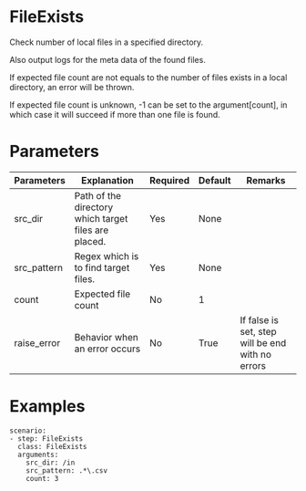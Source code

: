 # FileExists
Check number of local files in a specified directory.

Also output logs for the meta data of the found files.

If expected file count are not equals to the number of files exists in a local directory, an error will be thrown.

If expected file count is unknown, -1 can be set to the argument[count], in which case it will succeed if more than one file is found.

# Parameters
|Parameters|Explanation|Required|Default|Remarks|
|----------|-----------|--------|-------|-------|
|src_dir|Path of the directory which target files are placed.|Yes|None||
|src_pattern|Regex which is to find target files.|Yes|None||
|count|Expected file count|No|1||
|raise_error|Behavior when an error occurs|No|True|If false is set, step will be end with no errors|


# Examples
```
scenario:
- step: FileExists
  class: FileExists
  arguments:
    src_dir: /in
    src_pattern: .*\.csv
    count: 3
```